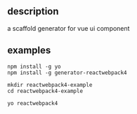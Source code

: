 ## description
a scaffold generator for vue ui component

## examples

```
npm install -g yo
npm install -g generator-reactwebpack4

mkdir reactwebpack4-example
cd reactwebpack4-example

yo reactwebpack4

```
